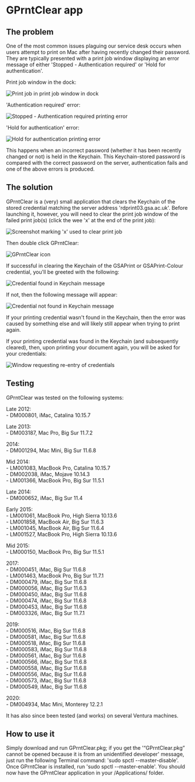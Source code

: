 # GPrntClear app

## The problem

One of the most common issues plaguing our service desk occurs when users attempt to print on Mac after having recently changed their password. They are typically presented with a print job window displaying an error message of either 'Stopped - Authentication required' or 'Hold for authentication'.

Print job window in the dock:

![Print job in print job window in dock](images/print_job_in_window_in_dock.png?raw=true)


'Authentication required' error:

![Stopped - Authentication required printing error](images/authentication_required.png?raw=true)


'Hold for authentication' error:

![Hold for authentication printing error](images/hold_for_authentication.png?raw=true)


This happens when an incorrect password (whether it has been recently changed or not) is held in the Keychain. This Keychain-stored password is compared with the correct password on the server, authentication fails and one of the above errors is produced.


## The solution

GPrntClear is a (very) small application that clears the Keychain of the stored credential matching the server address 'rdprint03.gsa.ac.uk'. Before launching it, however, you will need to clear the print job window of the failed print job(s) (click the wee 'x' at the end of the print job):

![Screenshot marking 'x' used to clear print job](images/clear_print_job.png?raw=true)


Then double click GPrntClear:

![GPrntClear icon](images/GPrntClear_icon.png?raw=true)


If successful in clearing the Keychain of the GSAPrint or GSAPrint-Colour credential, you'll be greeted with the following:

![Credential found in Keychain message](images/credential_found_in_keychain.png?raw=true)


If not, then the following message will appear:

![Credential not found in Keychain message](images/credential_not_found_in_keychain.png?raw=true)

If your printing credential wasn't found in the Keychain, then the error was caused by something else and will likely still appear when trying to print again.

If your printing credential was found in the Keychain (and subsequently cleared), then, upon printing your document again, you will be asked for your credentials:

![Window requesting re-entry of credentials](images/re_enter_credentials.png?raw=true)


## Testing

GPrntClear was tested on the following systems:  

Late 2012:  
	- DM000801, iMac, Catalina 10.15.7  

Late 2013:  
	- DM003187, Mac Pro, Big Sur 11.7.2  

2014:  
	- DM001294, Mac Mini, Big Sur 11.6.8  

Mid 2014:  
	- LM001083, MacBook Pro, Catalina 10.15.7  
	- DM002038, iMac, Mojave 10.14.3  
	- LM001366, MacBook Pro, Big Sur 11.5.1  

Late 2014:  
	- DM000652, iMac, Big Sur 11.4  

Early 2015:  
	- LM001061, MacBook Pro, High Sierra 10.13.6  
	- LM001858, MacBook Air, Big Sur 11.6.3  
	- LM001045, MacBook Air, Big Sur 11.6.4  
	- LM001527, MacBook Pro, High Sierra 10.13.6  

Mid 2015:  
	- LM000150, MacBook Pro, Big Sur 11.5.1  

2017:  
	- DM000451, iMac, Big Sur 11.6.8  
	- LM001463, MacBook Pro, Big Sur 11.7.1  
	- DM000479, iMac, Big Sur 11.6.8  
	- DM000056, iMac, Big Sur 11.6.3  
	- DM000450, iMac, Big Sur 11.6.8  
	- DM000474, iMac, Big Sur 11.6.8  
	- DM000453, iMac, Big Sur 11.6.8  
	- DM003326, iMac, Big Sur 11.7.1  

2019:  
	- DM000516, iMac, Big Sur 11.6.8  
	- DM000581, iMac, Big Sur 11.6.8  
	- DM000518, iMac, Big Sur 11.6.8  
	- DM000583, iMac, Big Sur 11.6.8  
	- DM000561, iMac, Big Sur 11.6.8  
	- DM000566, iMac, Big Sur 11.6.8  
	- DM000558, iMac, Big Sur 11.6.8  
	- DM000556, iMac, Big Sur 11.6.8  
	- DM000573, iMac, Big Sur 11.6.8  
	- DM000549, iMac, Big Sur 11.6.8  

2020:  
	- DM004934, Mac Mini, Monterey 12.2.1  

It has also since been tested (and works) on several Ventura machines.


## How to use it

Simply download and run GPrntClear.pkg; if you get the '“GPrntClear.pkg” cannot be opened because it is from an unidentified developer' message, just run the following Terminal command: 'sudo spctl --master-disable'. Once GPrntClear is installed, run 'sudo spctl --master-enable'. You should now have the GPrntClear application in your /Applications/ folder.